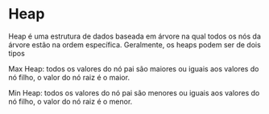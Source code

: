 # Heap

Heap é uma estrutura de dados baseada em árvore na qual todos os nós da árvore estão na ordem específica. Geralmente, os heaps podem ser de dois tipos

Max Heap: todos os valores do nó pai são maiores ou iguais aos valores do nó filho, o valor do nó raiz é o maior.

Min Heap: todos os valores do nó pai são menores ou iguais aos valores do nó filho, o valor do nó raiz é o menor.
